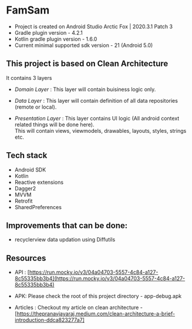 # FamSam

- Project is created on Android Studio Arctic Fox | 2020.3.1 Patch 3
- Gradle plugin version - 4.2.1
- Kotlin gradle plugin version - 1.6.0
- Current minimal supported sdk version - 21 (Android 5.0)

## This project is based on Clean Architecture
   It contains 3 layers <br />

- *Domain Layer* : This layer will contain buisiness logic only.

- *Data Layer* : This layer will contain definition of all data repositories (remote or local).

- *Presentation Layer* : This layer contains UI logic (All android context related things will be done here). <br/>
This will contain views, viewmodels, drawables, layouts, styles, strings etc.

## Tech stack

- Android SDK 
- Kotlin 
- Reactive extensions 
- Dagger2 
- MVVM
- Retrofit
- SharedPreferences

## Improvements that can be done:

- recyclerview data updation using Diffutils

## Resources

- API : [https://run.mocky.io/v3/04a04703-5557-4c84-a127-8c55335bb3b4](https://run.mocky.io/v3/04a04703-5557-4c84-a127-8c55335bb3b4)

- APK: Please check the root of this project directory - app-debug.apk

- Articles : Checkout my article on clean architecture -[https://thepranavjayaraj.medium.com/clean-architecture-a-brief-introduction-ddca823277a7]
